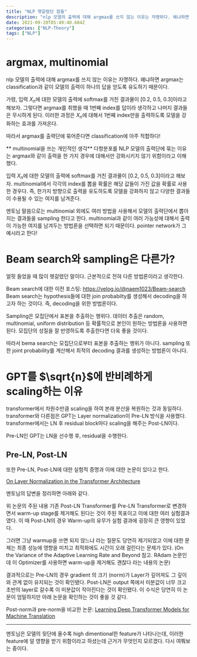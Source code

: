 ```yaml
---
title: "NLP 헷갈렸던 점들"
description: "nlp 모델의 출력에 대해 argmax를 쓰지 않는 이유는 자명하다. 왜냐하면 argmax는 classification과 같이 모델의 출력이 하나의 답을 얻도록 유도하기 때문이다. 가령, 입력 $X_n$에 대한 모델의 출력에 softmax를 거친 결과물이 0.2, 0."
date: 2021-09-20T05:49:40.684Z
categories: ["NLP-Theory"]
tags: ["NLP"]
---
```

# argmax, multinomial
nlp 모델의 출력에 대해 argmax를 쓰지 않는 이유는 자명하다. 왜냐하면 argmax는 classification과 같이 모델의 출력이 하나의 답을 얻도록 유도하기 때문이다. 

가령, 입력 $X_n$에 대한 모델의 출력에 softmax를 거친 결과물이 [0.2, 0.5, 0.3]이라고 해보자. 그렇다면 argmax를 취했을 때 1번째 index를 답이라 생각하고 나머지 결과들은 무시하게 된다. 이러한 과정은 $X_n$에 대해서 1번째 index만을 출력하도록 모델을 강화하는 효과를 가져온다.

따라서 argmax를 출력단에 묶어준다면 classification에 아주 적합하다!

** multinomial을 쓰는 개인적인 생각**
다항분포를 NLP 모델의 출력단에 묶는 이유는 argmax와 같이 출력을 한 가지 경우에 대해서만 강화시키지 않기 위함이라고 이해했다.

입력 $X_n$에 대한 모델의 출력에 softmax를 거친 결과물이 [0.2, 0.5, 0.3]이라고 해보자. multinomial에서 각각의 index를 뽑을 확률은 해당 값들이 가진 값을 확률로 사용한 경우다. 즉, 한가지 방향으로 출력을 유도하도록 모델을 강화하지 않고 다양한 결과들이 수용될 수 있는 여지를 남겨준다.

멘토님 말씀으로는 multinomial 외에도 여러 방법을 사용해서 모델의 출력단에서 뽑아지는 결과들을 sampling 한다고 한다. multinomial과 같이 여러 가능성에 대해서 출력이 가능한 여지를 남겨두는 방법론을 선택하면 되기 때문이다. pointer network가 그 예시라고 한다!

# Beam search와 sampling은 다른가?
얼핏 들었을 때 많이 헷갈렸던 말이다. 근본적으로 전혀 다른 방법론이라고 생각한다.

Beam search에 대한 이전 포스팅: https://velog.io/@naem1023/Beam-search
Beam search는 hypothesis들에 대한 join probabilty를 생성해서 decoding을 하고자 하는 것이다. 즉, decoding을 위한 방법론이다. 

Sampling은 모집단에서 표본을 추출하는 행위다. 데이터 추출은 random, multinomial, uniform distribution 등 확률적으로 본인이 원하는 방법론을 사용하면 된다. 모집단의 성질을 잘 반영하도록 추출한다면 더욱 좋을 것이다.

따라서 bema search는 모집단으로부터 표본을 추출하는 행위가 아니다. sampling 또한 joint probability를 계산해서 최적의 decoding 결과를 생성하는 방법론이 아니다.

# GPT를 $\sqrt{n}$에 반비례하게 scaling하는 이유
transformer에서 차원수만큼 scaling을 하여 본래 분산을 복원하는 것과 동일하다. 
transformer와 다른점은 GPT는 Layer normalization이 Pre-LN 방식을 사용했다. transformer에서는 LN 후 residual block마다 scaling을 해주는 Post-LN이다.

Pre-LN인 GPT는 LN을 선수행 후, residual을 수행한다. 

## Pre-LN, Post-LN
또한 Pre-LN, Post-LN에 대한 실험적 증명과 이에 대한 논문이 있다고 한다.

[On Layer Normalization in the Transformer Architecture](https://arxiv.org/pdf/2002.04745.pdf)

멘토님의 답변을 정리하면 아래와 같다.
>
위 논문의 주된 내용
기존 Post-LN Transformer를 Pre-LN Transformer로 변경하면서 warm-up stage를 제거해도 된다는 것이 주된 목표이고 이에 대한 여러 실험결과였다. 이 때 Post-LN의 경우 Warm-up의 유무가 실험 결과에 굉장히 큰 영향이 있었다.

그러면 그냥 warmup을 쓰면 되지 않느냐 라는 질문도 당연히 제기되었고 이에 대한 문제는 최종 성능에 영향을 미치고 최적화에도 시간이 오래 걸린다는 문제가 있다. (On the Variance of the Adaptive Learning Rate and Beyond 참고. RAdam 논문인데 이 Optimizer를 사용하면 warm-up을 제거해도 괜찮다 라는 내용의 논문)

결과적으로는 Pre-LN의 경우 gradient 의 크기 (norm)가 Layer가 깊어져도 그 깊이와 관계 없이 유지되는 것이 확인됐다.
Post-LN은 output 쪽에서 미분값이 너무 크고 초반의 layer로 갈수록 이 미분값이 작아진다는 것이 확인됐다. 이 수식은 당연히 이 논문이 엄밀하지만 아래 논문을 확인하는 것이 좋을 것 같다.

Post-norm과 pre-norm을 비교한 논문: [Learning Deep Transformer Models for Machine Translation](https://arxiv.org/abs/1908.03265)

--- 
멘토님은 모델의 뒷단에 올수록 high dimentional한 feature가 나타나는데, 이러한 feature에 덜 영향을 받기 위함이라고 하셨는데 근거가 무엇인지 모르겠다. 다시 여쭤보는 중이다. 